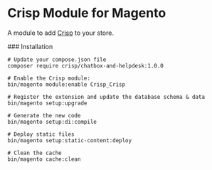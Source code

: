 # Crisp Module for Magento

A module to add [Crisp](https://crisp.chat) to your store.

### Installation
```
# Update your compose.json file
composer require crisp/chatbox-and-helpdesk:1.0.0

# Enable the Crisp module:
bin/magento module:enable Crisp_Crisp

# Register the extension and update the database schema & data
bin/magento setup:upgrade

# Generate the new code
bin/magento setup:di:compile

# Deploy static files
bin/magento setup:static-content:deploy

# Clean the cache
bin/magento cache:clean
```